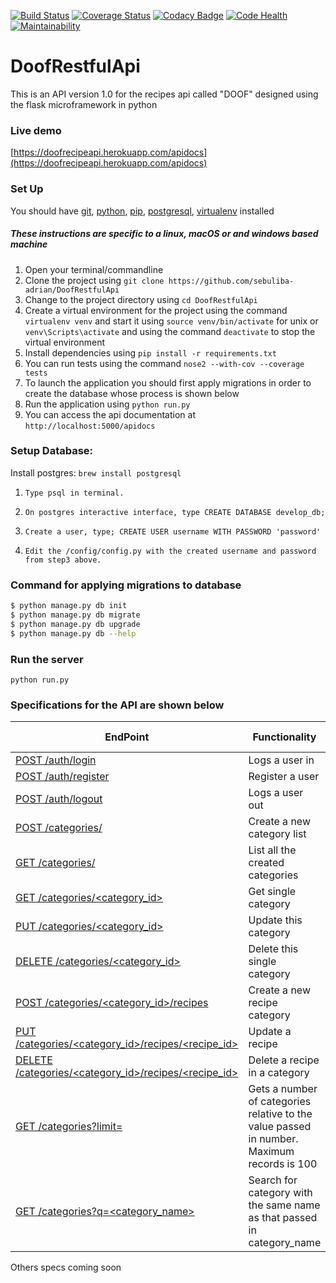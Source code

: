 [![Build Status](https://travis-ci.org/Sebuliba-Adrian/DoofRestfulApi.svg?branch=master)](https://travis-ci.org/Sebuliba-Adrian/DoofRestfulApi?branch=master)
[![Coverage Status](https://coveralls.io/repos/github/Sebuliba-Adrian/DoofRestfulApi/badge.svg?branch=master)](https://coveralls.io/github/Sebuliba-Adrian/DoofRestfulApi?branch=master)
[![Codacy Badge](https://api.codacy.com/project/badge/Grade/ed3fb4470ef140e68783a24de2d426ae)](https://www.codacy.com/app/Sebuliba-Adrian/DoofRestfulApi?utm_source=github.com&amp;utm_medium=referral&amp;utm_content=Sebuliba-Adrian/DoofRestfulApi&amp;utm_campaign=Badge_Grade)
[![Code Health](https://landscape.io/github/Sebuliba-Adrian/DoofRestfulApi/master/landscape.svg?style=flat)](https://landscape.io/github/Sebuliba-Adrian/DoofRestfulApi/master)
[![Maintainability](https://api.codeclimate.com/v1/badges/e2975d655ca0fb0fc8be/maintainability)](https://codeclimate.com/github/Sebuliba-Adrian/DoofRestfulApi/maintainability)

# DoofRestfulApi

This is an API version 1.0 for the recipes api called "DOOF" designed using the flask microframework in python

### Live demo
[https://doofrecipeapi.herokuapp.com/apidocs](https://doofrecipeapi.herokuapp.com/apidocs)


### Set Up
You should have [git](https://git-scm.com/), [python](https://docs.python.org/), [pip](https://pypi.python.org/pypi/pip), [postgresql](https://www.postgresql.org/), [virtualenv](https://virtualenv.pypa.io/en/stable/) installed
##### These instructions are specific to a linux, macOS or and windows based machine
1. Open your terminal/commandline
2. Clone the project using `git clone https://github.com/sebuliba-adrian/DoofRestfulApi`
3. Change to the project directory using `cd DoofRestfulApi`
4. Create a virtual environment for the project using the command `virtualenv venv` and start it using `source venv/bin/activate` for unix or `venv\Scripts\activate`  and using the command `deactivate` to stop the virtual environment
5. Install dependencies using `pip install -r requirements.txt`
6. You can run tests using the command `nose2 --with-cov --coverage tests`
7. To launch the application you should first apply migrations in order to create the database whose process is shown below
8. Run the application using `python run.py`
10. You can access the api documentation at 
`http://localhost:5000/apidocs`


### Setup Database:

Install postgres: ```brew install postgresql```

1. ```Type psql in terminal.```

2. ```On postgres interactive interface, type CREATE DATABASE develop_db;```

3. ```Create a user, type; CREATE USER username WITH PASSWORD 'password' ```

4. ```Edit the /config/config.py with the created username and password from step3 above. ```


### Command for  applying migrations to database

```sh
$ python manage.py db init
$ python manage.py db migrate
$ python manage.py db upgrade
$ python manage.py db --help
```

### Run the server
 ```python run.py```


### Specifications for the API are shown below

| EndPoint | Functionality | Public Access |
| -------- | ------------- | ------------- |
| [ POST /auth/login ](#) | Logs a user in | TRUE |
| [ POST /auth/register ](#) | Register a user | TRUE |
| [ POST /auth/logout ](#) | Logs a user out | FALSE |
| [ POST /categories/ ](#) | Create a new category list | FALSE |
| [ GET /categories/ ](#) | List all the created categories | FALSE |
| [ GET /categories/\<category_id> ](#) | Get single category | FALSE |
| [ PUT /categories/\<category_id> ](#) | Update this category | FALSE |
| [ DELETE /categories/\<category_id> ](#) | Delete this single category | FALSE |
| [ POST /categories/\<category_id>/recipes ](#) | Create a new recipe category | FALSE |
| [ PUT /categories/\<category_id>/recipes/<recipe_id> ](#) | Update a recipe | FALSE |
| [ DELETE /categories/\<category_id>/recipes/<recipe_id> ](#) | Delete a recipe in a category | FALSE |
| [ GET /categories?limit=<number> ](#) | Gets a number of categories relative to the value passed in number. Maximum records is 100 | FALSE |
| [ GET /categories?q=\<category_name> ](#) | Search for category with the same name as that passed in category_name | FALSE |

Others specs coming soon